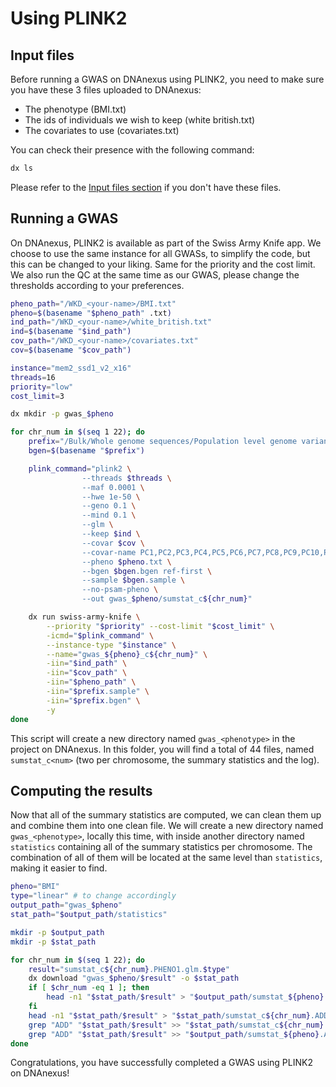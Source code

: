 # Using PLINK2

## Input files

Before running a GWAS on DNAnexus using PLINK2, you need to make sure you have these 3 files uploaded to DNAnexus:

* The phenotype (BMI.txt)
* The ids of individuals we wish to keep (white british.txt)
* The covariates to use (covariates.txt)

You can check their presence with the following command:

```bash
dx ls
```

Please refer to the [Input files section](input.md) if you don't have these files.

## Running a GWAS

On DNAnexus, PLINK2 is available as part of the Swiss Army Knife app.
We choose to use the same instance for all GWASs, to simplify the code, but this can be changed to your liking. Same for the priority and the cost limit. We also run the QC at the same time as our GWAS, please change the thresholds according to your preferences.

```bash
pheno_path="/WKD_<your-name>/BMI.txt"
pheno=$(basename "$pheno_path" .txt)
ind_path="/WKD_<your-name>/white_british.txt"
ind=$(basename "$ind_path")
cov_path="/WKD_<your-name>/covariates.txt"
cov=$(basename "$cov_path")

instance="mem2_ssd1_v2_x16"
threads=16
priority="low"
cost_limit=3

dx mkdir -p gwas_$pheno

for chr_num in $(seq 1 22); do
    prefix="/Bulk/Whole genome sequences/Population level genome variants, BGEN format - interim 200k release//ukb24306_c${chr_num}_b0_v1"
    bgen=$(basename "$prefix")

    plink_command="plink2 \
                --threads $threads \
                --maf 0.0001 \
                --hwe 1e-50 \
                --geno 0.1 \
                --mind 0.1 \
                --glm \
                --keep $ind \
                --covar $cov \
                --covar-name PC1,PC2,PC3,PC4,PC5,PC6,PC7,PC8,PC9,PC10,PC11,PC12,PC13,PC14,PC15,PC16,PC17,PC18,Age,Sex \
                --pheno $pheno.txt \
                --bgen $bgen.bgen ref-first \
                --sample $bgen.sample \
                --no-psam-pheno \
                --out gwas_$pheno/sumstat_c${chr_num}"

    dx run swiss-army-knife \
        --priority "$priority" --cost-limit "$cost_limit" \
        -icmd="$plink_command" \
        --instance-type "$instance" \
        --name="gwas_${pheno}_c${chr_num}" \
        -iin="$ind_path" \
        -iin="$cov_path" \
        -iin="$pheno_path" \
        -iin="$prefix.sample" \
        -iin="$prefix.bgen" \
        -y
done
```

This script will create a new directory named `gwas_<phenotype>` in the project on DNAnexus. In this folder, you will find a total of 44 files, named `sumstat_c<num>` (two per chromosome, the summary statistics and the log).

## Computing the results

Now that all of the summary statistics are computed, we can clean them up and combine them into one clean file. We will create a new directory named `gwas_<phenotype>`, locally this time, with inside another directory named `statistics` containing all of the summary statistics per chromosome. The combination of all of them will be located at the same level than `statistics`, making it easier to find.

```bash
pheno="BMI"
type="linear" # to change accordingly
output_path="gwas_$pheno"
stat_path="$output_path/statistics"

mkdir -p $output_path
mkdir -p $stat_path

for chr_num in $(seq 1 22); do
    result="sumstat_c${chr_num}.PHENO1.glm.$type"
    dx download "gwas_$pheno/$result" -o $stat_path
    if [ $chr_num -eq 1 ]; then
        head -n1 "$stat_path/$result" > "$output_path/sumstat_${pheno}.ADD"
    fi
    head -n1 "$stat_path/$result" > "$stat_path/sumstat_c${chr_num}.ADD"
    grep "ADD" "$stat_path/$result" >> "$stat_path/sumstat_c${chr_num}.ADD"
    grep "ADD" "$stat_path/$result" >> "$output_path/sumstat_${pheno}.ADD"
done
```

Congratulations, you have successfully completed a GWAS using PLINK2 on DNAnexus!

